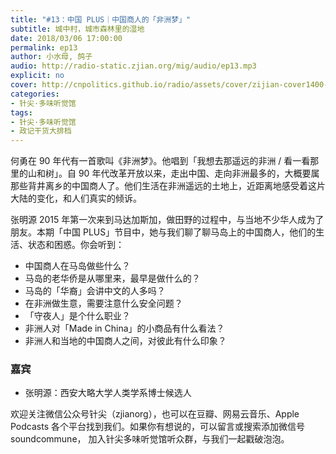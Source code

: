 ```yaml
---
title: "#13：中国 PLUS｜中国商人的「非洲梦」"
subtitle: 城中村，城市森林里的湿地
date: 2018/03/06 17:00:00
permalink: ep13
author: 小水母, 鸽子
audio: http://radio-static.zjian.org/mig/audio/ep13.mp3
explicit: no
cover: http://cnpolitics.github.io/radio/assets/cover/zijian-cover1400-v1.0.jpg
categories:
- 针尖·多味听觉馆
tags:
- 针尖·多味听觉馆
- 政记干货大排档
---
```


何勇在 90 年代有一首歌叫《非洲梦》。他唱到「我想去那遥远的非洲 / 看一看那里的山和树」。自 90 年代改革开放以来，走出中国、走向非洲最多的，大概要属那些背井离乡的中国商人了。他们生活在非洲遥远的土地上，近距离地感受着这片大陆的变化，和人们真实的倾诉。

张明源 2015 年第一次来到马达加斯加，做田野的过程中，与当地不少华人成为了朋友。本期「中国 PLUS」节目中，她与我们聊了聊马岛上的中国商人，他们的生活、状态和困惑。你会听到：

- 中国商人在马岛做些什么？
- 马岛的老华侨是从哪里来，最早是做什么的？
- 马岛的「华裔」会讲中文的人多吗？
- 在非洲做生意，需要注意什么安全问题？
- 「守夜人」是个什么职业？
- 非洲人对「Made in China」的小商品有什么看法？
- 非洲人和当地的中国商人之间，对彼此有什么印象？

### 嘉宾
- 张明源：西安大略大学人类学系博士候选人

欢迎关注微信公众号针尖（zjianorg），也可以在豆瓣、网易云音乐、Apple Podcasts 各个平台找到我们。如果你有想说的，可以留言或搜索添加微信号 soundcommune， 加入针尖多味听觉馆听众群，与我们一起戳破泡泡。
